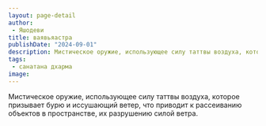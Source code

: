 ```yaml
---
layout: page-detail
author:
 - Яшодеви
title: ваявьяастра
publishDate: "2024-09-01"
description: Мистическое оружие, использующее силу таттвы воздуха, которое призывает бурю и иссушающий ветер, что приводит к рассеиванию объектов в пространстве, их разрушению силой ветра.
tags:
 - санатана дхарма
image: 
---
```


Мистическое оружие, использующее силу таттвы воздуха, которое призывает бурю и иссушающий ветер, что приводит к рассеиванию объектов в пространстве, их разрушению силой ветра.


